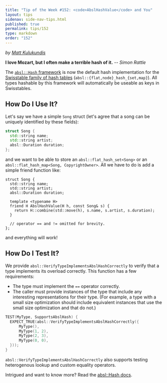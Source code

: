 ```yaml
---
title: "Tip of the Week #152: <code>AbslHashValue</code> and You"
layout: tips
sidenav: side-nav-tips.html
published: true
permalink: tips/152
type: markdown
order: "152"
---
```


*by [Matt Kulukundis](mailto:kfm@google.com)*

**I love Mozart, but I often make a terrible hash of it.** -- *Simon Rattle*

The [`absl::Hash` framework][absl-hash] is now the default hash implementation
for the [Swisstable family of hash tables][swisstables]
(`absl::{flat,node}_hash_{set,map}`). All types hashable by this framework will
automatically be useable as keys in Swisstables.

## How Do I Use It?

Let's say we have a simple `Song` struct (let's agree that a song can be
uniquely identified by these fields):

```cpp
struct Song {
  std::string name;
  std::string artist;
  absl::Duration duration;
};
```

and we want to be able to store an `absl::flat_hash_set<Song>` or an
`absl::flat_hash_map<Song, CopyrightOwner>`. All we have to do is add a simple
friend function like:

```
struct Song {
  std::string name;
  std::string artist;
  absl::Duration duration;

  template <typename H>
  friend H AbslHashValue(H h, const Song& s) {
    return H::combine(std::move(h), s.name, s.artist, s.duration);
  }

  // operator == and != omitted for brevity.
};
```

and everything will work!

## How Do I Test It?

We provide `absl::VerifyTypeImplementsAbslHashCorrectly` to verify that a type
implements its overload correctly. This function has a few requirements:

*   The type must implement the `==` operator correctly.
*   The caller must provide instances of the type that include any interesting
    representations for their type. (For example, a type with a small size
    optimization should include equivalent instances that use the small size
    optimization and that do not.)

```cpp
TEST(MyType, SupportsAbslHash) {
  EXPECT_TRUE(absl::VerifyTypeImplementsAbslHashCorrectly({
      MyType(),
      MyType(1, 2),
      MyType(2, 3),
      MyType(0, 0),
  }));
}
```

`absl::VerifyTypeImplementsAbslHashCorrectly` also supports testing heterogenous
lookup and custom equality operators.

Intrigued and want to know more? Read the [absl::Hash docs][absl-hash].

[absl-hash]: /docs/cpp/guides/hash
[swisstables]: /docs/cpp/guides/container

